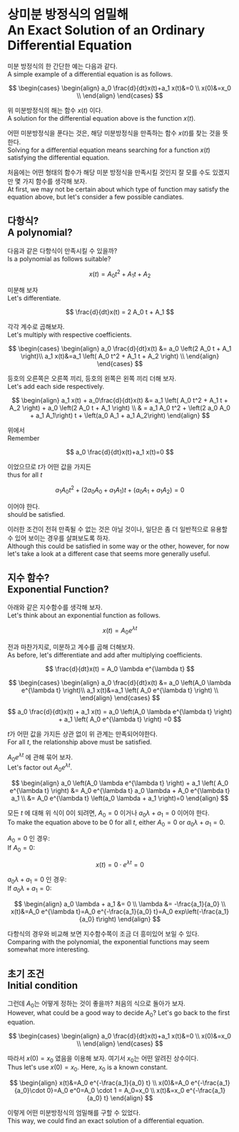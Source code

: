 # 상미분 방정식의 엄밀해<br>An Exact Solution of an Ordinary Differential Equation



미분 방정식의 한 간단한 예는 다음과 같다.<br>A simple example of a differential equation is as follows.



$$
\begin{cases}
    \begin{align}
        a_0 \frac{d}{dt}x(t)+a_1 x(t)&=0 \\
        x(0)&=x_0 \\
    \end{align}
\end{cases}
$$



위 미분방정식의 해는 함수 $x(t)$ 이다.<br>
A solution for the differential equation above is the function $x(t)$.



어떤 미분방정식을 푼다는 것은, 해당 미분방정식을 만족하는 함수 $x(t)$를 찾는 것을 뜻한다.<br>
Solving for a differential equation means searching for a function $x(t)$ satisfying the differential equation.



처음에는 어떤 형태의 함수가 해당 미분 방정식을 만족시킬 것인지 잘 모를 수도 있겠지만 몇 가지 함수를 생각해 보자.<br>
At first, we may not be certain about which type of function may satisfy the equation above, but let's consider a few possible candiates.



## 다항식?<br>A polynomial?



다음과 같은 다항식이 만족시킬 수 있을까?<br>Is a polynomial as follows suitable?



$$
    x(t) = A_0 t^2 + A_1 t + A_2
$$



미분해 보자<br>Let's differentiate.



$$
    \frac{d}{dt}x(t) = 2 A_0 t + A_1
$$



각각 계수로 곱해보자.<br>Let's multiply with respective coefficients.



$$
\begin{cases}
    \begin{align}
        a_0 \frac{d}{dt}x(t) &= a_0 \left(2 A_0 t + A_1 \right)\\
        a_1 x(t)&=a_1 \left( A_0 t^2 + A_1 t + A_2 \right) \\
    \end{align}
\end{cases}
$$



등호의 오른쪽은 오른쪽 끼리, 등호의 왼쪽은 왼쪽 끼리 더해 보자.<br>Let's add each side respectively.



$$
\begin{align}
    a_1 x(t) + a_0\frac{d}{dt}x(t) &= a_1 \left( A_0 t^2 + A_1 t + A_2 \right) + a_0 \left(2 A_0 t + A_1 \right) \\
    & = a_1 A_0 t^2 + \left(2 a_0 A_0 + a_1 A_1\right) t + \left(a_0 A_1 + a_1 A_2\right)
\end{align}
$$



위에서<br>Remember



$$
a_0 \frac{d}{dt}x(t)+a_1 x(t)=0
$$



이었으므로 $t$가 어떤 값을 가지든 <br> thus for all $t$



$$
a_1 A_0 t^2 + \left(2 a_0 A_0 + a_1 A_1\right) t + \left(a_0 A_1 + a_1 A_2\right) = 0
$$



이어야 한다. <br> should be satisfied.



이러한 조건이 전혀 만족될 수 없는 것은 아닐 것이나, 일단은 좀 더 일반적으로 유용할 수 있어 보이는 경우를 살펴보도록 하자.<br>
Although this could be satisfied in some way or the other, however, for now let's take a look at a different case that seems more generally useful.



## 지수 함수?<br>Exponential Function?



아래와 같은 지수함수를 생각해 보자.<br>
Let's think about an exponential function as follows.



$$
    x(t) = A_0 e^{\lambda t}
$$



전과 마찬가지로, 미분하고 계수를 곱해 더해보자.<br>
As before, let's differentiate and add after multiplying coefficients.



$$
    \frac{d}{dt}x(t) = A_0 \lambda e^{\lambda t}
$$



$$
\begin{cases}
    \begin{align}
        a_0 \frac{d}{dt}x(t) &= a_0 \left(A_0 \lambda e^{\lambda t} \right)\\
        a_1 x(t)&=a_1 \left( A_0 e^{\lambda t} \right) \\
    \end{align}
\end{cases}
$$



$$
    a_0 \frac{d}{dt}x(t) + a_1 x(t) = a_0 \left(A_0 \lambda e^{\lambda t} \right) + a_1 \left( A_0 e^{\lambda t} \right) =0
$$



$t$가 어떤 값을 가지든 상관 없이 위 관계는 만족되어야한다.<br>For all $t$, the relationship above must be satisfied.



$A_0 e^{\lambda t}$ 에 관해 묶어 보자.<br>Let's factor out $A_0 e^{\lambda t}$.



$$
\begin{align}
a_0 \left(A_0 \lambda e^{\lambda t} \right) + a_1 \left( A_0 e^{\lambda t} \right) &= A_0 e^{\lambda t} a_0 \lambda  + A_0 e^{\lambda t} a_1 \\
&= A_0 e^{\lambda t} \left(a_0 \lambda  + a_1 \right)=0
\end{align}
$$



모든 $t$ 에 대해 위 식이 $0$이 되려면, $A_0=0$ 이거나 $a_0 \lambda + a_1 = 0$ 이어야 한다.<br>
To make the equation above to be $0$ for all $t$, either $A_0=0$ or $a_0 \lambda + a_1 = 0$.



$A_0=0$ 인 경우:<br>If $A_0=0$:



$$
    x(t)=0 \cdot e^{\lambda t} = 0
$$



$a_0 \lambda + a_1 = 0$ 인 경우:<br>If $a_0 \lambda + a_1 = 0$:



$$
\begin{align}
    a_0 \lambda + a_1 &= 0 \\
    \lambda &= -\frac{a_1}{a_0} \\
    x(t)&=A_0 e^{\lambda t}=A_0 e^{-\frac{a_1}{a_0} t}=A_0 exp\left(-\frac{a_1}{a_0} t\right)
\end{align}
$$



다항식의 경우와 비교해 보면 지수함수쪽이 조금 더 흥미있어 보일 수 있다.<br>Comparing with the polynomial, the exponential functions may seem somewhat more interesting.



## 초기 조건<br>Initial condition



그런데 $A_0$는 어떻게 정하는 것이 좋을까? 처음의 식으로 돌아가 보자.<br>However, what could be a good way to decide $A_0$? Let's go back to the first equation.



$$
\begin{cases}
    \begin{align}
        a_0 \frac{d}{dt}x(t)+a_1 x(t)&=0 \\
        x(0)&=x_0 \\
    \end{align}
\end{cases}
$$



따라서 $x(0)=x_0$ 였음을 이용해 보자. 여기서 $x_0$는 어떤 알려진 상수이다.<br>Thus let's use $x(0)=x_0$. Here, $x_0$ is a known constant.



$$
\begin{align}
    x(t)&=A_0 e^{-\frac{a_1}{a_0} t} \\
    x(0)&=A_0 e^{-\frac{a_1}{a_0}\cdot 0}=A_0 e^0=A_0 \cdot 1 = A_0=x_0 \\
    x(t)&=x_0 e^{-\frac{a_1}{a_0} t}
\end{align}
$$



이렇게 어떤 미분방정식의 엄밀해를 구할 수 있었다.<br>This way, we could find an exact solution of a differential equation.

